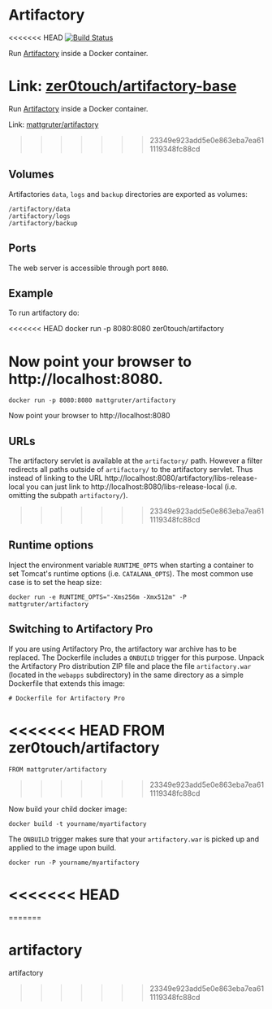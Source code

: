 # Artifactory
<<<<<<< HEAD
[![Build Status](https://travis-ci.org/zer0touch/artifactory.svg?branch=master)](https://travis-ci.org/zer0touch/artifactory)

Run [Artifactory](http://www.jfrog.com/home/v_artifactory_opensource_overview) inside a Docker container.

Link: [zer0touch/artifactory-base](https://hub.docker.com/r/zer0touch/artifactory/)
=======

Run [Artifactory](http://www.jfrog.com/home/v_artifactory_opensource_overview) inside a Docker container.

Link: [mattgruter/artifactory](https://registry.hub.docker.com/u/mattgruter/artifactory/)
>>>>>>> 23349e923add5e0e863eba7ea611119348fc88cd


## Volumes
Artifactories `data`, `logs` and `backup` directories are exported as volumes:

    /artifactory/data
    /artifactory/logs
    /artifactory/backup

## Ports
The web server is accessible through port `8080`.

## Example
To run artifactory do:

<<<<<<< HEAD
    docker run -p 8080:8080 zer0touch/artifactory

Now point your browser to http://localhost:8080.
=======
    docker run -p 8080:8080 mattgruter/artifactory

Now point your browser to http://localhost:8080


## URLs
The artifactory servlet is available at the `artifactory/` path. However a filter redirects all paths outside of `artifactory/` to the artifactory servlet. Thus instead of linking to the URL http://localhost:8080/artifactory/libs-release-local you can just link to http://localhost:8080/libs-release-local (i.e. omitting the subpath `artifactory/`).
>>>>>>> 23349e923add5e0e863eba7ea611119348fc88cd

## Runtime options
Inject the environment variable `RUNTIME_OPTS` when starting a container to set Tomcat's runtime options (i.e. `CATALANA_OPTS`). The most common use case is to set the heap size:

    docker run -e RUNTIME_OPTS="-Xms256m -Xmx512m" -P mattgruter/artifactory

## Switching to Artifactory Pro
If you are using Artifactory Pro, the artifactory war archive has to be replaced. The Dockerfile includes a `ONBUILD` trigger for this purpose. Unpack the Artifactory Pro distribution ZIP file and place the file `artifactory.war` (located in the `webapps` subdirectory) in the same directory as a simple Dockerfile that extends this image:

    # Dockerfile for Artifactory Pro
<<<<<<< HEAD
    FROM zer0touch/artifactory
=======
    FROM mattgruter/artifactory
>>>>>>> 23349e923add5e0e863eba7ea611119348fc88cd

Now build your child docker image:

    docker build -t yourname/myartifactory

The `ONBUILD` trigger makes sure that your `artifactory.war` is picked up and applied to the image upon build.

    docker run -P yourname/myartifactory
<<<<<<< HEAD
=======
=======
# artifactory
artifactory
>>>>>>> 23349e923add5e0e863eba7ea611119348fc88cd
